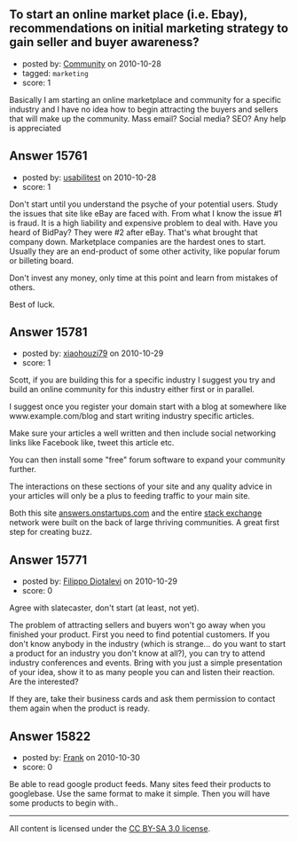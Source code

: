 ## To start an online market place (i.e. Ebay), recommendations on initial marketing strategy to gain seller and buyer awareness?

- posted by: [Community](https://stackexchange.com/users/-1/-1-community) on 2010-10-28
- tagged: `marketing`
- score: 1

Basically I am starting an online marketplace and community  for a specific industry and I have no idea how to begin attracting the buyers and sellers that will make up the community. Mass email? Social media? SEO? Any help is appreciated


## Answer 15761

- posted by: [usabilitest](https://stackexchange.com/users/-1/3024-usabilitest) on 2010-10-28
- score: 1

Don't start until you understand the psyche of your potential users. Study the issues that site like eBay are faced with. From what I know the issue #1 is fraud. It is a high liability and expensive problem to deal with. Have you heard of BidPay? They were #2 after eBay. That's what brought that company down. Marketplace companies are the hardest ones to start. Usually they are an end-product of some other activity, like popular forum or billeting board.

Don't invest any money, only time at this point and learn from mistakes of others.

Best of luck.


## Answer 15781

- posted by: [xiaohouzi79](https://stackexchange.com/users/-1/4868-xiaohouzi79) on 2010-10-29
- score: 1

<p>Scott, if you are building this for a specific industry I suggest you try and build an online community for this industry either first or in parallel.</p>

<p>I suggest once you register your domain start with a blog at somewhere like www.example.com/blog and start writing industry specific articles.</p>

<p>Make sure your articles a well written and then include social networking links like Facebook like, tweet this article etc.</p>

<p>You can then install some "free" forum software to expand your community further.</p>

<p>The interactions on these sections of your site and any quality advice in your articles will only be a plus to feeding traffic to your main site.</p>

<p>Both this site <a href="http://answers.onstartups.com">answers.onstartups.com</a> and the entire <a href="http://stackexchange.com/">stack exchange</a> network were built on the back of large thriving communities. A great first step for creating buzz.</p>



## Answer 15771

- posted by: [Filippo Diotalevi](https://stackexchange.com/users/-1/4482-filippo-diotalevi) on 2010-10-29
- score: 0

Agree with slatecaster, don't start (at least, not yet). 

The problem of attracting sellers and buyers won't go away when you finished your product. First you need to find potential customers. If you don't know anybody in the industry (which is strange... do you want to start a product for an industry you don't know at all?), you can try to attend industry conferences and events. Bring with you just a simple presentation of your idea, show it to as many people you can and listen their reaction. Are the interested?

If they are, take their business cards and ask them permission to contact them again when the product is ready. 


## Answer 15822

- posted by: [Frank](https://stackexchange.com/users/-1/4858-frank) on 2010-10-30
- score: 0

Be able to read google product feeds.  Many sites feed their products to googlebase.  Use the same format to make it simple.  Then you will have some products to begin with.. 



---

All content is licensed under the [CC BY-SA 3.0 license](https://creativecommons.org/licenses/by-sa/3.0/).
